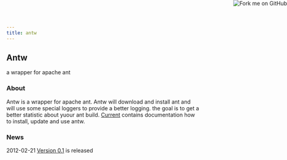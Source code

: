 ```yaml
---
title: antw
---
```


<a href="https://github.com/mbauhardt/antw"><img style="position: absolute; top: 0; right: 0; border: 0;" src="http://s3.amazonaws.com/github/ribbons/forkme_right_darkblue_121621.png" alt="Fork me on GitHub" /></a>


## Antw
a wrapper for apache ant

### About
Antw is a wrapper for apache ant. Antw will download and install ant and will use some special loggers to provide a better logging. the goal is to get a better statistic about yuour ant build.
[Current](/antw/0.1/) contains documentation how to install, update and use antw.

### News
2012-02-21 [Version 0.1](/antw/0.1/) is released
